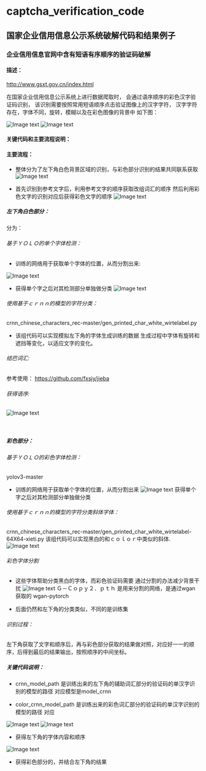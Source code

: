 # captcha_verification_code
## 国家企业信用信息公示系统破解代码和结果例子
### 企业信用信息官网中含有短语有序顺序的验证码破解
#### 描述：

http://www.gsxt.gov.cn/index.html

在国家企业信用信息公示系统上进行数据爬取时，
会通过语序顺序的彩色汉字验证码识别，
该识别需要按照常用短语顺序点击验证图像上的汉字字符，
汉字字符存在，字体不同，旋转，模糊以及在彩色图像的背景中
如下图：

![Image text](https://github.com/lilinna1990/captcha_verification_code/tree/master/captha/readmeImages/image_webverificationcode.png)
![Image text](https://github.com/lilinna1990/captcha_verification_code/tree/master/captha/readmeImages/image_webverificationcode1.png)



#### 关键代码和主要流程说明：
#### 主要流程：
- 整体分为了左下角白色背景区域的识别，与彩色部分识别的结果共同联系获取
![Image text](https://github.com/lilinna1990/captcha_verification_code/tree/master/captha/readmeImages/imageleftbottom.png)

- 首先识别到参考文字后，利用参考文字的顺序获取改组词汇的顺序
然后利用彩色文字的识别对应后获得彩色文字的顺序
![Image text](https://github.com/lilinna1990/captcha_verification_code/tree/master/captha/readmeImages/imageyolo-color.png)

##### 左下角白色部分：
分为：
###### 基于ＹＯＬＯ的单个字体检测：

- 训练的网络用于获取单个字体的位置，从而分割出来:

![Image text](https://github.com/lilinna1990/captcha_verification_code/tree/master/captha/readmeImages/imageshufajia.png)
- 获得单个字之后对其检测部分单独做分类
![Image text](https://github.com/lilinna1990/captcha_verification_code/tree/master/captha/readmeImages/imagezhan.png)
###### 使用基于ｃｒｎｎ的模型的字符分类：

crnn_chinese_characters_rec-master/gen_printed_char_white_wirtelabel.py
- 该组代码可以实现模拟左下角的字体生成训练的数据
生成过程中字体有旋转和遮挡等变化，以适应文字的变化。

###### 结巴词汇:
参考使用：
https://github.com/fxsjy/jieba

###### 获得语序:

![Image text](https://github.com/lilinna1990/captcha_verification_code/tree/master/captha/readmeImages/imageresult.png)

　　　　
##### 彩色部分：
###### 基于ＹＯＬＯ的彩色字体检测：
yolov3-master

- 训练的网络用于获取单个字体的位置，从而分割出来
![Image text](https://github.com/lilinna1990/captcha_verification_code/tree/master/captha/readmeImages/leftmarker.png)
获得单个字之后对其检测部分单独做分类

###### 使用基于ｃｒｎｎ的模型的字符分类斜体字体：
crnn_chinese_characters_rec-master/gen_printed_char_white_wirtelabel-64X64-xieti.py
该组代码可以实现黑白的和ｃｏｌｏｒ中类似的斜体.
![Image text](https://github.com/lilinna1990/captcha_verification_code/tree/master/captha/readmeImages/imagetraincharactor.png)

###### 彩色字体分割
- 这些字体帮助分类黑白的字体，而彩色验证码需要
通过分割的办法减少背景干扰
![Image text](https://github.com/lilinna1990/captcha_verification_code/tree/master/captha/readmeImages/imagesegment.png)
Ｇ－Ｃｏｐｙ２．ｐｔｈ
是用来分割的网络，是通过wgan获取的
wgan-pytorch

- 后面仍然和左下角的分类类似，不同的是训练集

###### 识别过程：

左下角获取了文字和顺序后，再与彩色部分获取的结果做对照，对应好一一的顺序，后得到最后的结果输出，按照顺序的中间坐标。



##### 关键代码说明：
- crnn_model_path 是训练出来的左下角的辅助词汇部分的验证码的单汉字识别的模型的路径
对应模型是model_crnn

- color_crnn_model_path 是训练出来的彩色词汇部分的验证码的单汉字识别的模型的路径
对应

![Image text](https://github.com/lilinna1990/captcha_verification_code/tree/master/captha/readmeImages/codedetect.png)
![Image text](https://github.com/lilinna1990/captcha_verification_code/tree/master/captha/readmeImages/keycode.png)
- 获得左下角的字体内容和顺序

![Image text](https://github.com/lilinna1990/captcha_verification_code/tree/master/captha/readmeImages/segmentcode.png)

- 获得彩色部分的，并结合左下角的结果




